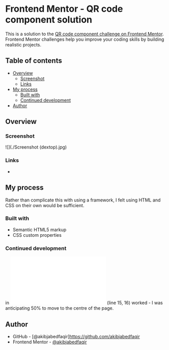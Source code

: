 # Frontend Mentor - QR code component solution

This is a solution to the [QR code component challenge on Frontend Mentor](https://www.frontendmentor.io/challenges/qr-code-component-iux_sIO_H). Frontend Mentor challenges help you improve your coding skills by building realistic projects.

## Table of contents

- [Overview](#overview)
  - [Screenshot](#screenshot)
  - [Links](#links)
- [My process](#my-process)
  - [Built with](#built-with)
  - [Continued development](#continued-development)
- [Author](#author)

## Overview

### Screenshot

![](./Screenshot (dextop).jpg)

### Links

- 

## My process

Rather than complicate this with using a framework, I felt using HTML and CSS on their own would be sufficient.

### Built with

- Semantic HTML5 markup
- CSS custom properties

### Continued development



in ![](css/styles.css) (line 15, 16) worked - I was anticipating 50% to move to the centre of the page.

## Author

- GitHub - [@akibjabedfaqir]https://github.com/akibjabedfaqir
- Frontend Mentor - [@akibjabedfaqir]([https://www.frontendmentor.io/profile/valleyman89](https://www.frontendmentor.io/profile/akibjabedfaqir))
